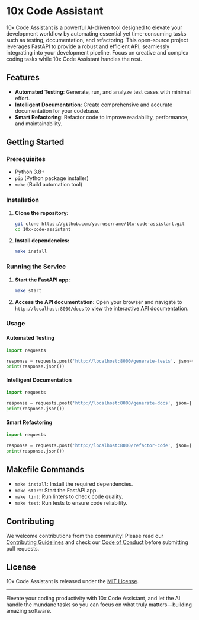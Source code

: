 # 10x Code Assistant

10x Code Assistant is a powerful AI-driven tool designed to elevate your development workflow by automating essential yet time-consuming tasks such as testing, documentation, and refactoring. This open-source project leverages FastAPI to provide a robust and efficient API, seamlessly integrating into your development pipeline. Focus on creative and complex coding tasks while 10x Code Assistant handles the rest.

## Features

- **Automated Testing**: Generate, run, and analyze test cases with minimal effort.
- **Intelligent Documentation**: Create comprehensive and accurate documentation for your codebase.
- **Smart Refactoring**: Refactor code to improve readability, performance, and maintainability.

## Getting Started

### Prerequisites

- Python 3.8+
- `pip` (Python package installer)
- `make` (Build automation tool)

### Installation

1. **Clone the repository:**
   ```bash
   git clone https://github.com/yourusername/10x-code-assistant.git
   cd 10x-code-assistant
   ```

2. **Install dependencies:**
   ```bash
   make install
   ```

### Running the Service

1. **Start the FastAPI app:**
   ```bash
   make start
   ```

2. **Access the API documentation:**
   Open your browser and navigate to `http://localhost:8000/docs` to view the interactive API documentation.

### Usage

#### Automated Testing
```python
import requests

response = requests.post('http://localhost:8000/generate-tests', json={'file_path': 'path/to/your/code.py'})
print(response.json())
```

#### Intelligent Documentation
```python
import requests

response = requests.post('http://localhost:8000/generate-docs', json={'file_path': 'path/to/your/code.py'})
print(response.json())
```

#### Smart Refactoring
```python
import requests

response = requests.post('http://localhost:8000/refactor-code', json={'file_path': 'path/to/your/code.py'})
print(response.json())
```

## Makefile Commands

- `make install`: Install the required dependencies.
- `make start`: Start the FastAPI app.
- `make lint`: Run linters to check code quality.
- `make test`: Run tests to ensure code reliability.

## Contributing

We welcome contributions from the community! Please read our [Contributing Guidelines](CONTRIBUTING.md) and check our [Code of Conduct](CODE_OF_CONDUCT.md) before submitting pull requests.

## License

10x Code Assistant is released under the [MIT License](LICENSE).

---

Elevate your coding productivity with 10x Code Assistant, and let the AI handle the mundane tasks so you can focus on what truly matters—building amazing software.
